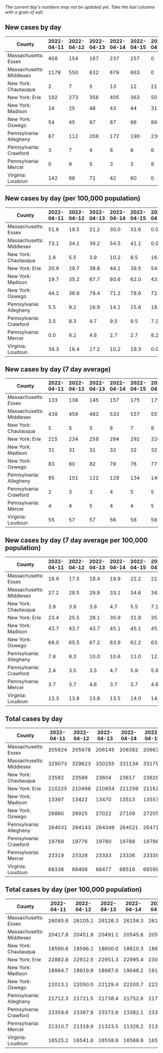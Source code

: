 _The current day's numbers may not be updated yet. Take the last columns with a grain of salt._
## New cases by day

| County | 2022-04-11 | 2022-04-12 | 2022-04-13 | 2022-04-14 | 2022-04-15 | 2022-04-16 | 2022-04-17 |
| --- | --- | --- | --- | --- | --- | --- | --- |
| Massachusetts: Essex | 409 | 154 | 167 | 237 | 257 | 0 |  |
| Massachusetts: Middlesex | 1178 | 550 | 632 | 879 | 663 | 0 |  |
| New York: Chautauqua | 2 | 7 | 5 | 13 | 12 | 21 |  |
| New York: Erie | 192 | 273 | 356 | 405 | 363 | 501 |  |
| New York: Madison | 14 | 25 | 48 | 43 | 44 | 31 |  |
| New York: Oswego | 54 | 45 | 97 | 87 | 96 | 89 |  |
| Pennsylvania: Allegheny | 67 | 112 | 206 | 172 | 190 | 230 |  |
| Pennsylvania: Crawford | 3 | 7 | 4 | 8 | 8 | 6 |  |
| Pennsylvania: Mercer | 0 | 9 | 5 | 3 | 3 | 9 |  |
| Virginia: Loudoun | 142 | 68 | 71 | 42 | 80 | 0 |  |

## New cases by day (per 100,000 population)

| County | 2022-04-11 | 2022-04-12 | 2022-04-13 | 2022-04-14 | 2022-04-15 | 2022-04-16 | 2022-04-17 |
| --- | --- | --- | --- | --- | --- | --- | --- |
| Massachusetts: Essex | 51.8 | 19.5 | 21.2 | 30.0 | 32.6 | 0.0 |  |
| Massachusetts: Middlesex | 73.1 | 34.1 | 39.2 | 54.5 | 41.1 | 0.0 |  |
| New York: Chautauqua | 1.6 | 5.5 | 3.9 | 10.2 | 9.5 | 16.5 |  |
| New York: Erie | 20.9 | 29.7 | 38.8 | 44.1 | 39.5 | 54.5 |  |
| New York: Madison | 19.7 | 35.2 | 67.7 | 60.6 | 62.0 | 43.7 |  |
| New York: Oswego | 44.2 | 36.9 | 79.4 | 71.2 | 78.6 | 72.9 |  |
| Pennsylvania: Allegheny | 5.5 | 9.2 | 16.9 | 14.1 | 15.6 | 18.9 |  |
| Pennsylvania: Crawford | 3.5 | 8.3 | 4.7 | 9.5 | 9.5 | 7.1 |  |
| Pennsylvania: Mercer | 0.0 | 8.2 | 4.6 | 2.7 | 2.7 | 8.2 |  |
| Virginia: Loudoun | 34.3 | 16.4 | 17.2 | 10.2 | 19.3 | 0.0 |  |

## New cases by day (7 day average)

| County | 2022-04-11 | 2022-04-12 | 2022-04-13 | 2022-04-14 | 2022-04-15 | 2022-04-16 | 2022-04-17 |
| --- | --- | --- | --- | --- | --- | --- | --- |
| Massachusetts: Essex | 133 | 138 | 145 | 157 | 175 | 175 |  |
| Massachusetts: Middlesex | 439 | 459 | 482 | 533 | 557 | 557 |  |
| New York: Chautauqua | 5 | 5 | 5 | 6 | 7 | 9 |  |
| New York: Erie | 215 | 234 | 258 | 284 | 292 | 326 |  |
| New York: Madison | 31 | 31 | 31 | 32 | 32 | 32 |  |
| New York: Oswego | 83 | 80 | 82 | 78 | 76 | 77 |  |
| Pennsylvania: Allegheny | 95 | 101 | 122 | 129 | 134 | 149 |  |
| Pennsylvania: Crawford | 2 | 3 | 3 | 4 | 5 | 5 |  |
| Pennsylvania: Mercer | 4 | 4 | 5 | 4 | 4 | 5 |  |
| Virginia: Loudoun | 55 | 57 | 57 | 56 | 58 | 58 |  |

## New cases by day (7 day average per 100,000 population)

| County | 2022-04-11 | 2022-04-12 | 2022-04-13 | 2022-04-14 | 2022-04-15 | 2022-04-16 | 2022-04-17 |
| --- | --- | --- | --- | --- | --- | --- | --- |
| Massachusetts: Essex | 16.9 | 17.5 | 18.4 | 19.9 | 22.2 | 22.2 |  |
| Massachusetts: Middlesex | 27.2 | 28.5 | 29.9 | 33.1 | 34.6 | 34.6 |  |
| New York: Chautauqua | 3.9 | 3.9 | 3.9 | 4.7 | 5.5 | 7.1 |  |
| New York: Erie | 23.4 | 25.5 | 28.1 | 30.9 | 31.8 | 35.5 |  |
| New York: Madison | 43.7 | 43.7 | 43.7 | 45.1 | 45.1 | 45.1 |  |
| New York: Oswego | 68.0 | 65.5 | 67.2 | 63.9 | 62.2 | 63.1 |  |
| Pennsylvania: Allegheny | 7.8 | 8.3 | 10.0 | 10.6 | 11.0 | 12.3 |  |
| Pennsylvania: Crawford | 2.4 | 3.5 | 3.5 | 4.7 | 5.9 | 5.9 |  |
| Pennsylvania: Mercer | 3.7 | 3.7 | 4.6 | 3.7 | 3.7 | 4.6 |  |
| Virginia: Loudoun | 13.3 | 13.8 | 13.8 | 13.5 | 14.0 | 14.0 |  |

## Total cases by day

| County | 2022-04-11 | 2022-04-12 | 2022-04-13 | 2022-04-14 | 2022-04-15 | 2022-04-16 | 2022-04-17 |
| --- | --- | --- | --- | --- | --- | --- | --- |
| Massachusetts: Essex | 205824 | 205978 | 206145 | 206382 | 206639 | 206639 |  |
| Massachusetts: Middlesex | 329073 | 329623 | 330255 | 331134 | 331797 | 331797 |  |
| New York: Chautauqua | 23592 | 23599 | 23604 | 23617 | 23629 | 23650 |  |
| New York: Erie | 210225 | 210498 | 210854 | 211259 | 211622 | 212123 |  |
| New York: Madison | 13397 | 13422 | 13470 | 13513 | 13557 | 13588 |  |
| New York: Oswego | 26880 | 26925 | 27022 | 27109 | 27205 | 27294 |  |
| Pennsylvania: Allegheny | 264031 | 264143 | 264349 | 264521 | 264711 | 264941 |  |
| Pennsylvania: Crawford | 19769 | 19776 | 19780 | 19788 | 19796 | 19802 |  |
| Pennsylvania: Mercer | 23319 | 23328 | 23333 | 23336 | 23339 | 23348 |  |
| Virginia: Loudoun | 68338 | 68406 | 68477 | 68519 | 68599 | 68599 |  |

## Total cases by day (per 100,000 population)

| County | 2022-04-11 | 2022-04-12 | 2022-04-13 | 2022-04-14 | 2022-04-15 | 2022-04-16 | 2022-04-17 |
| --- | --- | --- | --- | --- | --- | --- | --- |
| Massachusetts: Essex | 26085.6 | 26105.1 | 26126.3 | 26156.3 | 26188.9 | 26188.9 |  |
| Massachusetts: Middlesex | 20417.8 | 20451.9 | 20491.1 | 20545.6 | 20586.8 | 20586.8 |  |
| New York: Chautauqua | 18590.6 | 18596.1 | 18600.0 | 18610.3 | 18619.7 | 18636.3 |  |
| New York: Erie | 22882.8 | 22912.5 | 22951.3 | 22995.4 | 23034.9 | 23089.4 |  |
| New York: Madison | 18884.7 | 18919.9 | 18987.6 | 19048.2 | 19110.2 | 19153.9 |  |
| New York: Oswego | 22013.1 | 22050.0 | 22129.4 | 22200.7 | 22279.3 | 22352.2 |  |
| Pennsylvania: Allegheny | 21712.3 | 21721.5 | 21738.4 | 21752.6 | 21768.2 | 21787.1 |  |
| Pennsylvania: Crawford | 23359.6 | 23367.9 | 23372.6 | 23382.1 | 23391.5 | 23398.6 |  |
| Pennsylvania: Mercer | 21310.7 | 21318.9 | 21323.5 | 21326.2 | 21329.0 | 21337.2 |  |
| Virginia: Loudoun | 16525.2 | 16541.6 | 16558.8 | 16568.9 | 16588.3 | 16588.3 |  |
